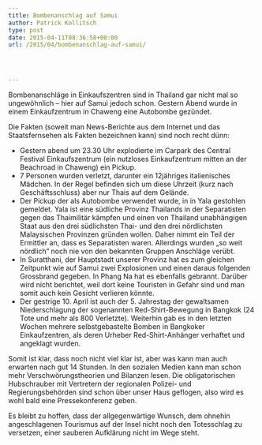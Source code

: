 ```yaml
---
title: Bombenanschlag auf Samui
author: Patrick Kollitsch
type: post
date: 2015-04-11T08:36:58+00:00
url: /2015/04/bombenanschlag-auf-samui/




---
```

Bombenanschläge in Einkaufszentren sind in Thailand gar nicht mal so ungewöhnlich &#8211; hier auf Samui jedoch schon. Gestern Abend wurde in einem Einkaufzentrum in Chaweng eine Autobombe gezündet.

Die Fakten (soweit man News-Berichte aus dem Internet und das Staatsfernsehen als Fakten bezeichnen kann) sind noch recht dünn:

  * Gestern abend um 23.30 Uhr explodierte im Carpark des Central Festival Einkaufszentrum (ein nutzloses Einkaufzentrum mitten an der Beachroad in Chaweng) ein Pickup. 
  * 7 Personen wurden verletzt, darunter ein 12jähriges italienisches Mädchen. In der Regel befinden sich um diese Uhrzeit (kurz nach Geschäftsschluss) aber nur Thais auf dem Gelände. 
  * Der Pickup der als Autobombe verwendet wurde, in in Yala gestohlen gemeldet. Yala ist eine südliche Provinz Thailands in der Separatisten gegen das Thaimilitär kämpfen und einen von Thailand unabhängigen Staat aus den drei südlichsten Thai- und den drei nördlichsten Malaysischen Provinzen gründen wollen. Daher nimmt ein Teil der Ermittler an, dass es Separatisten waren. Allerdings wurden &#8222;so weit nördlich&#8220; noch nie von den bekannten Gruppen Anschläge verübt. 
  * In Suratthani, der Hauptstadt unserer Provinz hat es zum gleichen Zeitpunkt wie auf Samui zwei Explosionen und einen daraus folgenden Grossbrand gegeben. In Phang Na hat es ebenfalls gebrannt. Darüber wird nicht berichtet, weil dort keine Touristen in Gefahr sind und man somit auch kein Gesicht verlieren könnte. 
  * Der gestrige 10. April ist auch der 5. Jahrestag der gewaltsamen Niederschlagung der sogenannten Red-Shirt-Bewegung in Bangkok (24 Tote und mehr als 800 Verletzte). Weiterhin gab es in den letzten Wochen mehrere selbstgebastelte Bomben in Bangkoker Einkaufzentren, als deren Urheber Red-Shirt-Anhänger verhaftet und angeklagt wurden. 

Somit ist klar, dass noch nicht viel klar ist, aber was kann man auch erwarten nach gut 14 Stunden. In den sozialen Medien kann man schon mehr Verschwörungstheorien und Bilanzen lesen. Die obligatorischen Hubschrauber mit Vertretern der regionalen Polizei- und Regierungsbehörden sind schon über unser Haus geflogen, also wird es wohl bald eine Pressekonferenz geben.

Es bleibt zu hoffen, dass der allgegenwärtige Wunsch, dem ohnehin angeschlagenen Tourismus auf der Insel nicht noch den Totesschlag zu versetzen, einer sauberen Aufklärung nicht im Wege steht.